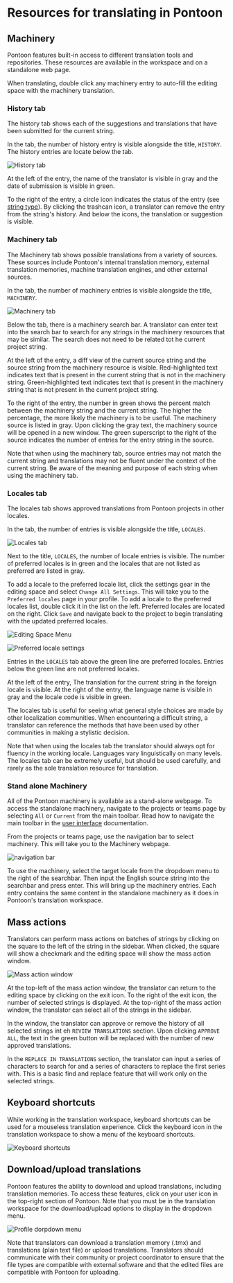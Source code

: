 # Resources for translating in Pontoon

## Machinery

Pontoon features built-in access to different translation tools and repositories. These resources are available in the workspace and on a standalone web page.

When translating, double click any machinery entry to auto-fill the editing space with the machinery translation.

### History tab

The history tab shows each of the suggestions and translations that have been submitted for the current string.

In the tab, the number of history entry is visible alongside the title, `HISTORY`. The history entries are locate below the tab.

![History tab](/assets/images/pontoon/resources/history.png)

At the left of the entry, the name of the translator is visible in gray and the date of submission is visible in green.

To the right of the entry, a circle icon indicates the status of the entry (see [string type]()). By clicking the trashcan icon, a translator can remove the entry from the string's history. And below the icons, the translation or suggestion is visible.

### Machinery tab

The Machinery tab shows possible translations from a variety of sources. These sources include Pontoon's internal translation memory, external translation memories, machine translation engines, and other external sources.

In the tab, the number of machinery entries is visible alongside the title, `MACHINERY`.

![Machinery tab](/assets/images/pontoon/resources/machinery.png)

Below the tab, there is a machinery search bar. A translator can enter text into the search bar to search for any strings in the machinery resources that may be similar. The search does not need to be related tot he current project string.

At the left of the entry, a diff view of the current source string and the source string from the machinery resource is visible. Red-highlighted text indicates text that is present in the current string that is not in the machinery string. Green-highlighted text indicates text that is present in the machinery string that is not present in the current project string.

To the right of the entry, the number in green shows the percent match between the machinery string and the current string. The higher the percentage, the more likely the machinery is to be useful. The machinery source is listed in gray. Upon clicking the gray text, the machinery source will be opened in a new window. The green superscript to the right of the source indicates the number of entries for the entry string in the source.

Note that when using the machinery tab, source entries may not match the current string and translations may not be fluent under the context of the current string. Be aware of the meaning and purpose of each string when using the machinery tab.

### Locales tab

The locales tab shows approved translations from Pontoon projects in other locales.

In the tab, the number of entries is visible alongside the title, `LOCALES`.

![Locales tab](/assets/images/pontoon/resources/locales.png)

Next to the title, `LOCALES`, the number of locale entries is visible. The number of preferred locales is in green and the locales that are not listed as preferred are listed in gray.

To add a locale to the preferred locale list, click the settings gear in the editing space and select `Change All Settings`. This will take you to the `Preferred locales` page in your profile. To add a locale to the preferred locales list, double click it in the list on the left. Preferred locales are located on the right. Click `Save` and navigate back to the project to begin translating with the updated preferred locales.

![Editing Space Menu](/assets/images/pontoon/resources/settings_menu.png)

![Preferred locale settings](/assets/images/pontoon/resources/settings.png)

Entries in the `LOCALES` tab above the green line are preferred locales. Entries below the green line are not preferred locales.

At the left of the entry, The translation for the current string in the foreign locale is visible. At the right of the entry, the language name is visible in gray and the locale code is visible in green.

The locales tab is useful for seeing what general style choices are made by other localization communities. When encountering a difficult string, a translator can reference the methods that have been used by other communities in making a stylistic decision.

Note that when using the locales tab the translator should always opt for fluency in the working locale. Languages vary linguistically on many levels. The locales tab can be extremely useful, but should be used carefully, and rarely as the sole translation resource for translation.

### Stand alone Machinery

All of the Pontoon machinery is available as a stand-alone webpage. To access the standalone machinery, navigate to the projects or teams page by selecting `All` or `Current` from the main toolbar. Read how to navigate the main toolbar in the [user interface](ui.md#main-toolbar) documentation.

From the projects or teams page, use the navigation bar to select machinery. This will take you to the Machinery webpage.

![navigation bar](/assets/images/pontoon/resources/nav_inside.png)

To use the machinery, select the target locale from the dropdown menu to the right of the searchbar. Then input the English source string into the searchbar and press enter. This will bring up the machinery entries. Each entry contains the same content in the standalone machinery as it does in Pontoon's translation workspace.

## Mass actions

Translators can perform mass actions on batches of strings by clicking on the square to the left of the string in the sidebar. When clicked, the square will show a checkmark and the editing space will show the mass action window.

![Mass action window](/assets/images/pontoon/resources/mass_action.png)

At the top-left of the mass action window, the translator can return to the editing space by clicking on the exit icon. To the right of the exit icon, the number of selected strings is displayed. At the top-right of the mass action window, the translator can select all of the strings in the sidebar.

In the window, the translator can approve or remove the history of all selected strings int eh `REVIEW TRANSLATIONS` section. Upon clicking `APPROVE ALL`, the text in the green button will be replaced with the number of new approved translations.

In the `REPLACE IN TRANSLATIONS` section, the translator can input a series of characters to search for and a series of characters to replace the first series with. This is a basic find and replace feature that will work only on the selected strings.

## Keyboard shortcuts

While working in the translation workspace, keyboard shortcuts can be used for a mouseless translation experience. Click the keyboard icon in the translation workspace to show a menu of the keyboard shortcuts.

![Keyboard shortcuts](/assets/images/pontoon/resources/shortcuts.png)

## Download/upload translations

Pontoon features the ability to download and upload translations, including translation memories. To access these features, click on your user icon in the top-right section of Pontoon. Note that you must be in the translation workspace for the download/upload options to display in the dropdown menu.

![Profile dorpdown menu](/assets/images/pontoon/resources/profile_menu.png)

Note that translators can download a translation memory (.tmx) and translations (plain text file) or upload translations. Translators should communicate with their community or project coordinator to ensure that the file types are compatible with external software and that the edited files are compatible with Pontoon for uploading.
